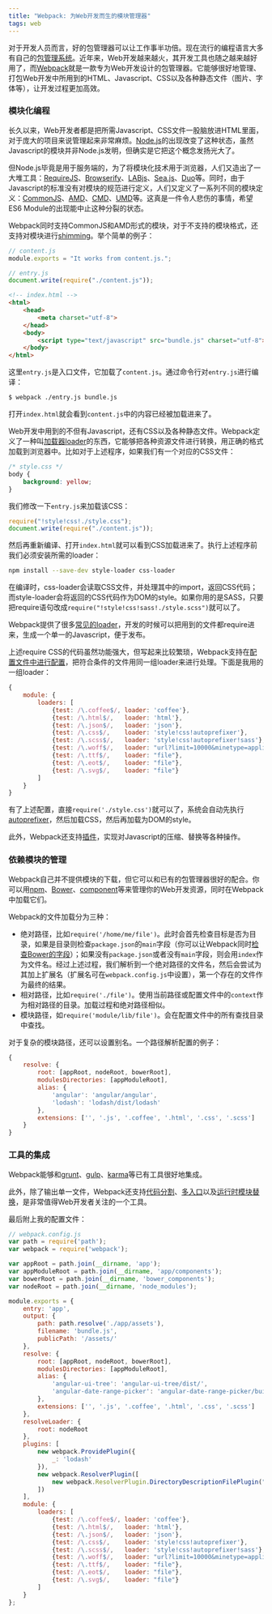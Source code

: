 ```yaml
---
title: "Webpack: 为Web开发而生的模块管理器"
tags: web
---
```


对于开发人员而言，好的包管理器可以让工作事半功倍。现在流行的编程语言大多有自己的[包管理系统](http://blogs.atlassian.com/2014/04/git-project-dependencies/#GitAndProjectDependencies-Firstchoice:useanappropriatebuild/dependencytoolinsteadofgit)。近年来，Web开发越来越火，其开发工具也随之越来越好用了，而[Webpack](http://webpack.github.io)就是一款专为Web开发设计的包管理器。它能够很好地管理、打包Web开发中所用到的HTML、Javascript、CSS以及各种静态文件（图片、字体等），让开发过程更加高效。

### 模块化编程

长久以来，Web开发者都是把所需Javascript、CSS文件一股脑放进HTML里面，对于庞大的项目来说管理起来非常麻烦。[Node.js](http://nodejs.org)的出现改变了这种状态，虽然Javascript的模块并非Node.js发明，但确实是它把这个概念发扬光大了。

但Node.js毕竟是用于服务端的，为了将模块化技术用于浏览器，人们又造出了一大堆工具：[RequireJS](http://requirejs.org)、[Browserify](http://browserify.org)、[LABjs](http://labjs.com)、[Sea.js](http://seajs.org/docs/)、[Duo](http://duojs.org)等。同时，由于Javascript的标准没有对模块的规范进行定义，人们又定义了一系列不同的模块定义：[CommonJS](http://wiki.commonjs.org/wiki/CommonJS)、[AMD](https://github.com/amdjs/amdjs-api/wiki/AMD)、[CMD](https://github.com/seajs/seajs/issues/242)、[UMD](https://github.com/umdjs/umd)等。这真是一件令人悲伤的事情，希望ES6 Module的出现能中止这种分裂的状态。

Webpack同时支持CommonJS和AMD形式的模块，对于不支持的模块格式，还支持对模块进行[shimming](http://webpack.github.io/docs/shimming-modules.html)。举个简单的例子：

~~~ javascript
// content.js
module.exports = "It works from content.js.";
~~~

~~~ javascript
// entry.js
document.write(require("./content.js"));
~~~

~~~ html
<!-- index.html -->
<html>
    <head>
        <meta charset="utf-8">
    </head>
    <body>
        <script type="text/javascript" src="bundle.js" charset="utf-8"></script>
    </body>
</html>
~~~

这里`entry.js`是入口文件，它加载了`content.js`。通过命令行对`entry.js`进行编译：

~~~ bash
$ webpack ./entry.js bundle.js
~~~

打开`index.html`就会看到`content.js`中的内容已经被加载进来了。

Web开发中用到的不但有Javascript，还有CSS以及各种静态文件。Webpack定义了一种叫[加载器loader](http://webpack.github.io/docs/using-loaders.html)的东西，它能够把各种资源文件进行转换，用正确的格式加载到浏览器中。比如对于上述程序，如果我们有一个对应的CSS文件：

~~~ css
/* style.css */
body {
    background: yellow;
}
~~~

我们修改一下`entry.js`来加载该CSS：

~~~ javascript
require("!style!css!./style.css");
document.write(require("./content.js"));
~~~

然后再重新编译、打开`index.html`就可以看到CSS加载进来了。执行上述程序前我们必须安装所需的loader：

~~~ bash
npm install --save-dev style-loader css-loader
~~~

在编译时，css-loader会读取CSS文件，并处理其中的import，返回CSS代码；而style-loader会将返回的CSS代码作为DOM的style。如果你用的是SASS，只要把require语句改成`require("!style!css!sass!./style.scss")`就可以了。

Webpack提供了很多[常见的loader](http://webpack.github.io/docs/list-of-loaders.html)，开发的时候可以把用到的文件都require进来，生成一个单一的Javascript，便于发布。

上述require CSS的代码虽然功能强大，但写起来比较繁琐，Webpack支持在[配置文件中进行配置](http://webpack.github.io/docs/using-loaders.html#configuration)，把符合条件的文件用同一组loader来进行处理。下面是我用的一组loader：

~~~ javascript
{
    module: {
        loaders: [
            {test: /\.coffee$/, loader: 'coffee'},
            {test: /\.html$/,   loader: 'html'},
            {test: /\.json$/,   loader: 'json'},
            {test: /\.css$/,    loader: 'style!css!autoprefixer'},
            {test: /\.scss$/,   loader: 'style!css!autoprefixer!sass'},
            {test: /\.woff$/,   loader: "url?limit=10000&minetype=application/font-woff"},
            {test: /\.ttf$/,    loader: "file"},
            {test: /\.eot$/,    loader: "file"},
            {test: /\.svg$/,    loader: "file"}
        ]
    }
}
~~~

有了上述配置，直接`require('./style.css')`就可以了，系统会自动先执行[autoprefixer](https://github.com/postcss/autoprefixer)，然后加载CSS，然后再加载为DOM的style。

此外，Webpack还支持[插件](http://webpack.github.io/docs/list-of-plugins.html)，实现对Javascript的压缩、替换等各种操作。

### 依赖模块的管理

Webpack自己并不提供模块的下载，但它可以和已有的包管理器很好的配合。你可以用[npm](http://npmjs.org/)、[Bower](http://bower.io)、[component](https://github.com/componentjs/component)等来管理你的Web开发资源，同时在Webpack中加载它们。

Webpack的文件加载分为三种：

- 绝对路径，比如`require('/home/me/file')`。此时会首先检查目标是否为目录，如果是目录则检查`package.json`的`main`字段（你可以让Webpack同时[检查Bower的字段](http://webpack.github.io/docs/usage-with-bower.html)）；如果没有`package.json`或者没有`main`字段，则会用`index`作为文件名。经过上述过程，我们解析到一个绝对路径的文件名，然后会尝试为其加上扩展名（扩展名可在`webpack.config.js`中设置），第一个存在的文件作为最终的结果。
- 相对路径，比如`require('./file')`。使用当前路径或配置文件中的`context`作为相对路径的目录。加载过程和绝对路径相似。
- 模块路径，如`require('module/lib/file')`。会在配置文件中的所有查找目录中查找。

对于复杂的模块路径，还可以设置别名。一个路径解析配置的例子：

~~~ javascript
{
    resolve: {
        root: [appRoot, nodeRoot, bowerRoot],
        modulesDirectories: [appModuleRoot],
        alias: {
            'angular': 'angular/angular',
            'lodash': 'lodash/dist/lodash'
        },
        extensions: ['', '.js', '.coffee', '.html', '.css', '.scss']
    }
}
~~~

### 工具的集成

Webpack能够和[grunt](http://webpack.github.io/docs/usage-with-grunt.html)、[gulp](http://webpack.github.io/docs/usage-with-gulp.html)、[karma](http://webpack.github.io/docs/usage-with-karma.html)等已有工具很好地集成。

此外，除了输出单一文件，Webpack还支持[代码分割](http://webpack.github.io/docs/code-splitting.html)、[多入口](http://webpack.github.io/docs/multiple-entry-points.html)以及[运行时模块替换](http://webpack.github.io/docs/hot-module-replacement-with-webpack.html)，是非常值得Web开发者关注的一个工具。

最后附上我的配置文件：

~~~ javascript
// webpack.config.js
var path = require('path');
var webpack = require('webpack');

var appRoot = path.join(__dirname, 'app');
var appModuleRoot = path.join(__dirname, 'app/components');
var bowerRoot = path.join(__dirname, 'bower_components');
var nodeRoot = path.join(__dirname, 'node_modules');

module.exports = {
    entry: 'app',
    output: {
        path: path.resolve('./app/assets'),
        filename: 'bundle.js',
        publicPath: '/assets/'
    },
    resolve: {
        root: [appRoot, nodeRoot, bowerRoot],
        modulesDirectories: [appModuleRoot],
        alias: {
            'angular-ui-tree': 'angular-ui-tree/dist/',
            'angular-date-range-picker': 'angular-date-range-picker/build/'
        },
        extensions: ['', '.js', '.coffee', '.html', '.css', '.scss']
    },
    resolveLoader: {
        root: nodeRoot
    },
    plugins: [
        new webpack.ProvidePlugin({
            _: 'lodash'
        }),
        new webpack.ResolverPlugin([
            new webpack.ResolverPlugin.DirectoryDescriptionFilePlugin("bower.json", ["main"])
        ])
    ],
    module: {
        loaders: [
            {test: /\.coffee$/, loader: 'coffee'},
            {test: /\.html$/,   loader: 'html'},
            {test: /\.json$/,   loader: 'json'},
            {test: /\.css$/,    loader: 'style!css!autoprefixer'},
            {test: /\.scss$/,   loader: 'style!css!autoprefixer!sass'},
            {test: /\.woff$/,   loader: "url?limit=10000&minetype=application/font-woff"},
            {test: /\.ttf$/,    loader: "file"},
            {test: /\.eot$/,    loader: "file"},
            {test: /\.svg$/,    loader: "file"}
        ]
    }
};
~~~
